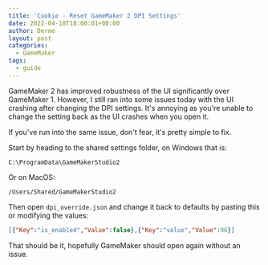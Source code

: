 ```yaml
---
title: 'Cookie - Reset GameMaker 2 DPI Settings'
date: 2022-04-18T18:00:01+00:00
author: Derme
layout: post
categories:
  - GameMaker
tags:
  - guide
---
```

GameMaker 2 has improved robustness of the UI significantly over GameMaker 1. However, I still ran into some issues today with the UI crashing after changing the DPI settings. It's annoying as you're unable to change the setting back as the UI crashes when you open it.

If you've run into the same issue, don't fear, it's pretty simple to fix.

Start by heading to the shared settings folder, on Windows that is:
```
C:\ProgramData\GameMakerStudio2
```
Or on MacOS:
```
/Users/Shared/GameMakerStudio2
```

Then open `dpi_override.json` and change it back to defaults by pasting this or modifying the values:
```json
[{"Key":"is_enabled","Value":false},{"Key":"value","Value":96}]
```

That should be it, hopefully GameMaker should open again without an issue.
